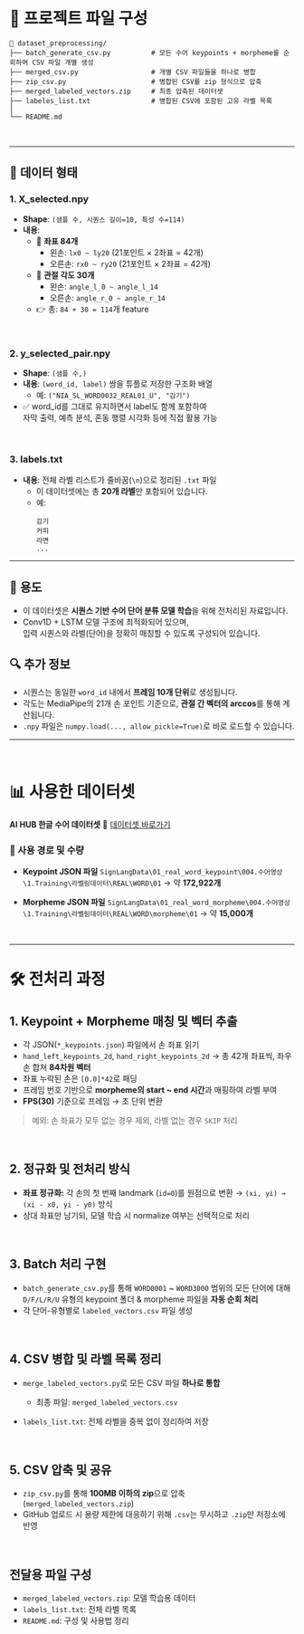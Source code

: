 # 📂 프로젝트 파일 구성

```
📁 dataset_preprocessing/
├── batch_generate_csv.py          # 모든 수어 keypoints + morpheme를 순회하며 CSV 파일 개별 생성            
├── merged_csv.py                  # 개별 CSV 파일들을 하나로 병합
├── zip_csv.py                     # 병합된 CSV를 zip 형식으로 압축
├── merged_labeled_vectors.zip     # 최종 압축된 데이터셋
├── labeles_list.txt               # 병합된 CSV에 포함된 고유 라벨 목록
│   
└── README.md
```
<br>

---
## 📐 데이터 형태

### 1. X_selected.npy
- **Shape**: `(샘플 수, 시퀀스 길이=10, 특성 수=114)`
- **내용**:
  - 🔹 **좌표 84개**
    - 왼손: `lx0 ~ ly20` (21포인트 × 2좌표 = 42개)
    - 오른손: `rx0 ~ ry20` (21포인트 × 2좌표 = 42개)
  - 🔹 **관절 각도 30개**
    - 왼손: `angle_l_0 ~ angle_l_14`
    - 오른손: `angle_r_0 ~ angle_r_14`
  - 👉 총: `84 + 30 = 114`개 feature

<br>

### 2. y_selected_pair.npy
- **Shape**: `(샘플 수,)`
- **내용**: `(word_id, label)` 쌍을 튜플로 저장한 구조화 배열
  - 예: `("NIA_SL_WORD0032_REAL01_U", "감기")`
- ✅ word_id를 그대로 유지하면서 label도 함께 포함하여  
  자막 출력, 예측 분석, 혼동 행렬 시각화 등에 직접 활용 가능

<br>

### 3. labels.txt
- **내용**: 전체 라벨 리스트가 줄바꿈(`\n`)으로 정리된 `.txt` 파일  
  - 이 데이터셋에는 총 **20개 라벨**만 포함되어 있습니다.
  - 예:  
    ```
    감기
    커피
    라면
    ...
    ```
---

## 🧠 용도

- 이 데이터셋은 **시퀀스 기반 수어 단어 분류 모델 학습**을 위해 전처리된 자료입니다.
- Conv1D + LSTM 모델 구조에 최적화되어 있으며,  
  입력 시퀀스와 라벨(단어)을 정확히 매칭할 수 있도록 구성되어 있습니다.


## 🔍 추가 정보

- 시퀀스는 동일한 `word_id` 내에서 **프레임 10개 단위**로 생성됩니다.
- 각도는 MediaPipe의 21개 손 포인트 기준으로, **관절 간 벡터의 arccos**를 통해 계산됩니다.
- `.npy` 파일은 `numpy.load(..., allow_pickle=True)`로 바로 로드할 수 있습니다.

---
<br>

# 📊 사용한 데이터셋

**AI HUB 한글 수어 데이터셋**
🔗 [데이터셋 바로가기](https://www.aihub.or.kr/aihubdata/data/view.do?currMenu=115&topMenu=100&dataSetSn=264)

### 📁 사용 경로 및 수량

* **Keypoint JSON 파일**
  `SignLangData\01_real_word_keypoint\004.수어영상\1.Training\라벨링데이터\REAL\WORD\01`
  → 약 **172,922개**

* **Morpheme JSON 파일**
  `SignLangData\01_real_word_morpheme\004.수어영상\1.Training\라벨링데이터\REAL\WORD\morpheme\01`
  → 약 **15,000개**

<br>

---

# 🛠 전처리 과정

## 1. **Keypoint + Morpheme 매칭 및 벡터 추출**

* 각 JSON(`*_keypoints.json`) 파일에서 손 좌표 읽기
* `hand_left_keypoints_2d`, `hand_right_keypoints_2d` → 총 42개 좌표씩, 좌우 손 합쳐 **84차원 벡터**
* 좌표 누락된 손은 `[0.0]*42`로 패딩
* 프레임 번호 기반으로 **morpheme의 start \~ end 시간**과 매핑하여 라벨 부여
* **FPS(30)** 기준으로 프레임 → 초 단위 변환

> 예외: 손 좌표가 모두 없는 경우 제외, 라벨 없는 경우 `SKIP` 처리

<br>

## 2. **정규화 및 전처리 방식**

* **좌표 정규화:** 각 손의 첫 번째 landmark (`id=0`)를 원점으로 변환
  → `(xi, yi) → (xi - x0, yi - y0)` 방식
* 상대 좌표만 남기되, 모델 학습 시 normalize 여부는 선택적으로 처리

<br>

## 3. **Batch 처리 구현**

* `batch_generate_csv.py`를 통해 `WORD0001` \~ `WORD3000` 범위의 모든 단어에 대해
  `D/F/L/R/U` 유형의 keypoint 폴더 & morpheme 파일을 **자동 순회 처리**
* 각 단어-유형별로 `labeled_vectors.csv` 파일 생성

<br>

## 4. **CSV 병합 및 라벨 목록 정리**

* `merge_labeled_vectors.py`로 모든 CSV 파일 **하나로 통합**

  * 최종 파일: `merged_labeled_vectors.csv`
* `labels_list.txt`: 전체 라벨을 중복 없이 정리하여 저장

<br>

## 5. **CSV 압축 및 공유**

* `zip_csv.py`를 통해 **100MB 이하의 zip**으로 압축 (`merged_labeled_vectors.zip`)
* GitHub 업로드 시 용량 제한에 대응하기 위해 `.csv`는 무시하고 `.zip`만 저장소에 반영

<br>

## 전달용 파일 구성

* `merged_labeled_vectors.zip`: 모델 학습용 데이터
* `labels_list.txt`: 전체 라벨 목록
* `README.md`: 구성 및 사용법 정리



